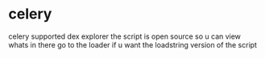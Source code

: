 # celery
celery supported dex explorer
the script is open source so u can view whats in there
go to the loader if u want the loadstring version of the script
